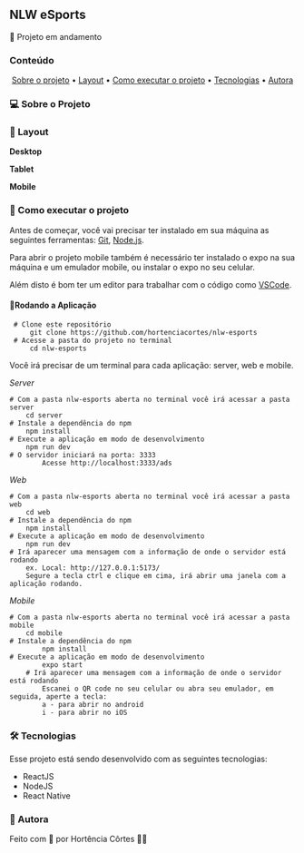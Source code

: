 
## NLW eSports

🚧 Projeto em andamento

### Conteúdo

<p align="center">  
	<a href="#sobre-projeto">Sobre o projeto</a> •
	<a href="#layout">Layout</a> • 
	<a href="#executar-projeto">Como executar o projeto</a> • 
	<a href="#tecnologias">Tecnologias</a> • 
	<a href="#autora">Autora</a>  
</p>

### 💻 Sobre o Projeto<a id="sobre-projeto"></a>

    
### 🎨  Layout <a id="layout"></a>
    
**Desktop**

**Tablet**

**Mobile**

 ### 🚀  Como executar o projeto <a id="executar-projeto"></a>

Antes de começar, você vai precisar ter instalado em sua máquina as seguintes ferramentas:  [Git](https://git-scm.com/),  [Node.js](https://nodejs.org/pt-br/).

Para abrir o projeto mobile também é necessário ter instalado o expo na sua máquina e um emulador mobile, ou instalar o expo no seu celular.

Além disto é bom ter um editor para trabalhar com o código como  [VSCode](https://code.visualstudio.com/).

#### 🎲Rodando a Aplicação

     # Clone este repositório
	     git clone https://github.com/hortenciacortes/nlw-esports
     # Acesse a pasta do projeto no terminal
	     cd nlw-esports

Você irá precisar de um terminal para cada aplicação: server, web e mobile.

*Server*

    # Com a pasta nlw-esports aberta no terminal você irá acessar a pasta server
    	cd server
    # Instale a dependência do npm
	    npm install
    # Execute a aplicação em modo de desenvolvimento
    	npm run dev
    # O servidor iniciará na porta: 3333
			Acesse http://localhost:3333/ads

*Web*

    # Com a pasta nlw-esports aberta no terminal você irá acessar a pasta web
    	cd web
    # Instale a dependência do npm
	    npm install
    # Execute a aplicação em modo de desenvolvimento
	    npm run dev 
    # Irá aparecer uma mensagem com a informação de onde o servidor está rodando
	    ex. Local: http://127.0.0.1:5173/
	    Segure a tecla ctrl e clique em cima, irá abrir uma janela com a aplicação rodando.

*Mobile*

    # Com a pasta nlw-esports aberta no terminal você irá acessar a pasta mobile
    	cd mobile
    # Instale a dependência do npm
			npm install
    # Execute a aplicação em modo de desenvolvimento
			expo start 
		# Irá aparecer uma mensagem com a informação de onde o servidor está rodando
			Escanei o QR code no seu celular ou abra seu emulador, em seguida, aperte a tecla:
			a - para abrir no android
			i - para abrir no iOS

### 🛠 Tecnologias <a id="tecnologias"></a>

Esse projeto está sendo desenvolvido com as seguintes tecnologias:

- ReactJS
- NodeJS
- React Native

### 👧 Autora <a id="autora"></a>

Feito com 💖 por Hortência Côrtes 👩‍💻 
